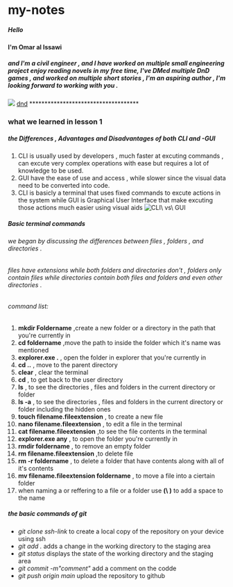 # my-notes
##### Hello 
#### I'm Omar al Issawi
##### and I'm a civil engineer , and I have worked on multiple small engineering project  enjoy reading novels in my free time, I've DMed multiple DnD games , and worked on multiple short stories , I'm an aspiring author , I'm looking forward to working with you .
![](https://i.redd.it/ltkgb7n0faw41.jpg)
[dnd](void())
\*\*\*\*\*\*\*\*\*\*\*\*\*\*\*\*\*\*\*\*\*\*\*\*\*\*\*\*\*\*\*\*\*\*\*\*
### what we learned in lesson 1
##### the Differences , Advantages and Disadvantages of both CLI and -GUI
1. CLI is usually used by developers , much faster at excuting commands , can excute very complex operations with ease but requires a lot of knowledge to be used.
2. GUI have the ease of use and access , while slower since the visual data need to be converted into code.
3. CLI is basicly a terminal that uses fixed commands to excute actions in the system while GUI is Graphical User Interface that make excuting those actions much easier using visual aids
![CLI\ vs\ GUI](https://anydifferencebetween.com/wp-content/uploads/2016/09/Difference-Between-Graphical-User-Interface-and-Command-Line-Interface.jpg)
##### Basic terminal commands
###### we began by discussing the differences between  files , folders , and directories .
###### files have extensions while both folders and directories don't , folders only contain files while directories contain both files and folders and even other directories .
###### command list:

1. **mkdir Foldername** ,create a new folder or a directory in the path that you're currently in
2. **cd foldername** ,move the path to inside the folder which it's name was mentioned
3. **explorer.exe .** , open the folder in explorer that you're currently in
4. **cd ..** , move to the parent directory
5. **clear** , clear the terminal
6. **cd** , to get back to the user directory 
7. **ls** , to see the directories , files and folders in the current directory or folder 
8. **ls -a** , to see the directories , files and folders in the current directory or folder including the hidden ones
9. **touch filename.fileextension** , to create a new file
10. **nano filename.fileextension** , to edit a file in the terminal
11. **cat filename.fileextension** ,to see the file contents in the terminal
12. **explorer.exe any** , to open the folder you're currently in
13. **rmdir foldername** , to remove an empty folder 
14.  **rm filename.fileextension** ,to delete file
15. **rm -r foldername** , to delete a folder that have contents along with all of it's contents 
16. **mv filename.fileextension foldername** , to move a file into a ciertain folder
17. when naming a or reffering to a file or a folder use **(\ )** to add a space to the name 

##### the basic commands of git
- *git clone ssh-link* to create a local copy of the repository on your device using ssh
- *git add .* adds a change in the working directory to the staging area
- *git status* displays the state of the working directory and the staging area
- *git commit -m"comment"* add a comment on the codde
- *git push origin main* upload the repository to github

